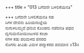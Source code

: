 +++
title = "013 ಬಗೆದನೇ ಬಳಲಿಕೆಯನತಿ"

+++
ಬಗೆದನೇ ಬಳಲಿಕೆಯನತಿ ಸಹ  
ಸಿಗಳ ದೇವನು ಹಿರಿಯನಾಜ್ಞೆಯ  
ನುಗುಳಲಮ್ಮದೆ ಧನುವ ಕೊಂಡನು ನಡೆದನತಿ ಪಥವ   
ದೃಗುಮನೋಮಂಜುಳದ ಕಂಜಾ  
ಳಿಗಳ ಕಡು ಪರಿಮಳದ ಪಸರದ  
ಸೊಗಸು ತೀವಿತು ವಿಮಳ ಪದ್ಮಾಕರದ ಪವಮಾನ       ॥13॥
